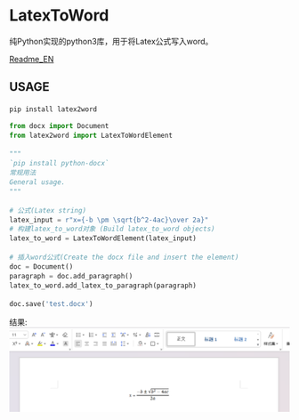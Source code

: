 # LatexToWord
纯Python实现的python3库，用于将Latex公式写入word。


[Readme_EN](https://github.com/Gu-f/LatexToWord/blob/main/README.md)  

## USAGE  
`pip install latex2word`  

```python
from docx import Document
from latex2word import LatexToWordElement

"""
`pip install python-docx`  
常规用法  
General usage.  
"""

# 公式(Latex string)
latex_input = r"x={-b \pm \sqrt{b^2-4ac}\over 2a}"
# 构建latex_to_word对象 (Build latex_to_word objects)
latex_to_word = LatexToWordElement(latex_input)

# 插入word公式(Create the docx file and insert the element)
doc = Document()
paragraph = doc.add_paragraph()
latex_to_word.add_latex_to_paragraph(paragraph)

doc.save('test.docx')
```  
结果:  
![demo](https://raw.githubusercontent.com/Gu-f/LatexToWord/main/images/demo.png)  

